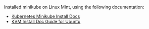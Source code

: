 Installed minikube on Linux Mint, using the following documentation:
* [Kubernetes Minikube Install Docs](https://k8s-docs.netlify.app/en/docs/tasks/tools/install-minikube/)
* [KVM Install Doc Guide for Ubuntu](https://help.ubuntu.com/community/KVM/Installation)